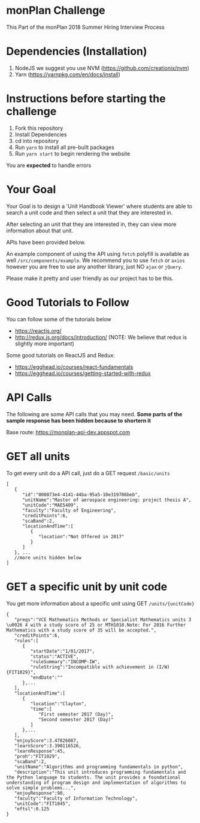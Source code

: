 # monPlan Challenge
This Part of the monPlan 2018 Summer Hiring Interview Process

# Dependencies (Installation)
1. NodeJS we suggest you use NVM (https://github.com/creationix/nvm)
2. Yarn (https://yarnpkg.com/en/docs/install)

# Instructions before starting the challenge
1. Fork this repository
2. Install Dependencies
3. cd into repository
4. Run `yarn` to install all pre-built packages
5. Run `yarn start` to begin rendering the website

You are **expected** to handle errors

# Your Goal
Your Goal is to design a 'Unit Handbook Viewer' where students are
able to search a unit code and then select a unit that they are interested in. 

After selecting an unit that they are interested in, they can view more information about that unit.

APIs have been provided below.

An example component of using the API using `fetch` polyfill is available as well `/src/components/example`. We recommend you to use `fetch` or `axios` however you are free to use any another library, just NO `ajax` or `jQuery`.

Please make it pretty and user friendly as our project has to be this.

# Good Tutorials to Follow
You can follow some of the tutorials below
- https://reactjs.org/ 
- http://redux.js.org/docs/introduction/ (NOTE: We believe that redux is slightly more important)

Some good tutorials on ReactJS and Redux:
- https://egghead.io/courses/react-fundamentals 
- https://egghead.io/courses/getting-started-with-redux 

# API Calls
The following are some API calls that you may need. **Some parts of the sample response has been hidden because to shortern it**

Base route: https://monplan-api-dev.appspot.com

# GET all units 
To get every unit do a API call, just do a GET request `/basic/units` 

```
[
   {
      "id":"000873e4-4141-44ba-95a5-10e319706beb",
      "unitName":"Master of aerospace engineering: project thesis A",
      "unitCode":"MAE5409",
      "faculty":"Faculty of Engineering",
      "creditPoints":6,
      "scaBand":2,
      "locationAndTime":[
         {
            "location":"Not Offered in 2017"
         }
      ]
   }, ...
   //more units hidden below
]
```
# GET a specific unit by unit code
You get more information about a specific unit using
GET `/units/{unitCode}`
```
{
   "preqs":"VCE Mathematics Methods or Specialist Mathematics units 3 \u0026 4 with a study score of 25 or MTH1010.Note: For 2016 Further Mathematics with a study score of 35 will be accepted.",
   "creditPoints":6,
   "rules":[
      {
         "startDate":"1/01/2017",
         "status":"ACTIVE",
         "ruleSummary":"INCOMP-IW",
         "ruleString":"Incompatible with achievement in (I/W) {FIT1029}",
         "endDate":""
      },...
   ],
   "locationAndTime":[
      {
         "location":"Clayton",
         "time":[
            "First semester 2017 (Day)",
            "Second semester 2017 (Day)"
         ]
      },...
   ],
   "enjoyScore":3.47826087,
   "learnScore":3.390116526,
   "learnResponse":45,
   "proh":"FIT1029",
   "scaBand":2,
   "unitName":"Algorithms and programming fundamentals in python",
   "description":"This unit introduces programming fundamentals and the Python language to students. The unit provides a foundational understanding of program design and implementation of algorithms to solve simple problems...",
   "enjoyResponse":90,
   "faculty":"Faculty of Information Technology",
   "unitCode":"FIT1045",
   "eftsl":0.125
}
```
